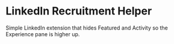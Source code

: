 # LinkedIn Recruitment Helper
Simple LinkedIn extension that hides Featured and Activity so the Experience pane is higher up.